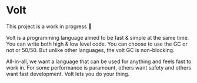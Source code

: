
# Volt

This project is a work in progress 👏

Volt is a programming language aimed to be fast & simple at the same time. You can write both high & low level code. You can choose to use the GC or not or 50/50. But unlike other languages, the volt GC is non-blocking. 

All-in-all, we want a language that can be used for anything and feels fast to work in. For some performance is paramount, others want safety and others want fast development. Volt lets you do your thing.

